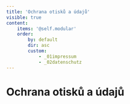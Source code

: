 ```yaml
---
title: 'Ochrana otisků a údajů'
visible: true
content:
    items: '@self.modular'
    order:
        by: default
        dir: asc
        custom:
            - _01impressum
            - _02datenschutz
---
```


# Ochrana otisků a údajů
